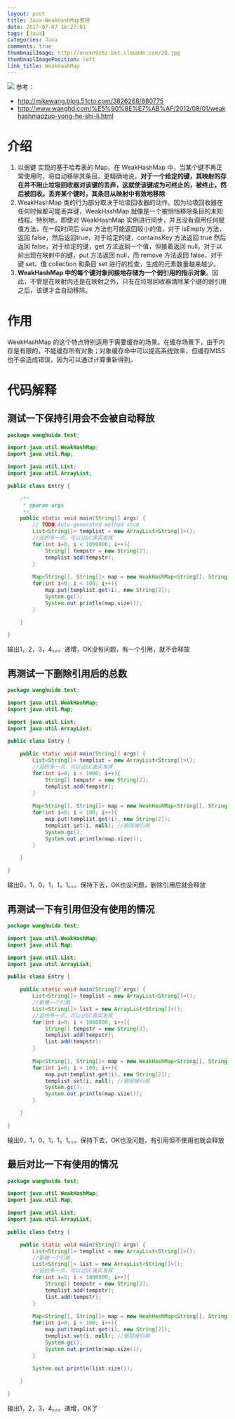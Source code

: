 ```yaml
---
layout: post
title: Java-WeakHashMap整理
date: 2017-07-07 16:27:01
tags: [Java]
categories: Java
comments: true
thumbnailImage: http://onxkn9cbz.bkt.clouddn.com/20.jpg
thumbnailImagePosition: left
link_title: WeakHashMap
---
```

<!-- toc -->
<!-- more -->
![](http://onxkn9cbz.bkt.clouddn.com/20.jpg)
参考：
- http://mikewang.blog.51cto.com/3826268/880775
- http://www.wanghd.com/%E5%90%8E%E7%AB%AF/2012/08/01/weakhashmapzuo-yong-he-shi-li.html

# 介绍
1. 以弱键 实现的基于哈希表的 Map。在 WeakHashMap 中，当某个键不再正常使用时，将自动移除其条目。更精确地说，**对于一个给定的键，其映射的存在并不阻止垃圾回收器对该键的丢弃，这就使该键成为可终止的，被终止，然后被回收。丢弃某个键时，其条目从映射中有效地移除**
2. WeakHashMap 类的行为部分取决于垃圾回收器的动作。因为垃圾回收器在任何时候都可能丢弃键，WeakHashMap 就像是一个被悄悄移除条目的未知线程。特别地，即使对 WeakHashMap 实例进行同步，并且没有调用任何赋值方法，在一段时间后 size 方法也可能返回较小的值，对于 isEmpty 方法，返回 false，然后返回true，对于给定的键，containsKey 方法返回 true 然后返回 false，对于给定的键，get 方法返回一个值，但接着返回 null，对于以前出现在映射中的键，put 方法返回 null，而 remove 方法返回 false，对于键 set、值 collection 和条目 set 进行的检查，生成的元素数量越来越少。
3. **WeakHashMap 中的每个键对象间接地存储为一个弱引用的指示对象**。因此，不管是在映射内还是在映射之外，只有在垃圾回收器清除某个键的弱引用之后，该键才会自动移除。

# 作用
WeekHashMap 的这个特点特别适用于需要缓存的场景。在缓存场景下，由于内存是有限的，不能缓存所有对象；对象缓存命中可以提高系统效率，但缓存MISS也不会造成错误，因为可以通过计算重新得到。

# 代码解释
## 测试一下保持引用会不会被自动释放
```java
package wanghuida.test;

import java.util.WeakHashMap;
import java.util.Map;

import java.util.List;
import java.util.ArrayList;

public class Entry {

    /**
     * @param args
     */
    public static void main(String[] args) {
        // TODO Auto-generated method stub
        List<String[]> templist = new ArrayList<String[]>();  
        //设的多一点，可以让GC真实发挥
        for(int i=0; i < 1000000; i++){
            String[] tempstr = new String[2];
            templist.add(tempstr);
        }
        
        Map<String[], String[]> map = new WeakHashMap<String[], String[]>();
        for(int i=0; i < 100; i++){
            map.put(templist.get(i), new String[2]);
            System.gc();
            System.out.println(map.size());
        }

    }

}
```
输出1，2，3，4。。。递增，OK没有问题，有一个引用，就不会释放

## 再测试一下删除引用后的总数
```java
package wanghuida.test;

import java.util.WeakHashMap;
import java.util.Map;

import java.util.List;
import java.util.ArrayList;

public class Entry {

    public static void main(String[] args) {
        List<String[]> templist = new ArrayList<String[]>();  
        //设的多一点，可以让GC真实发挥
        for(int i=0; i < 1000; i++){
            String[] tempstr = new String[2];
            templist.add(tempstr);
        }
        
        Map<String[], String[]> map = new WeakHashMap<String[], String[]>();
        for(int i=0; i < 100; i++){
            map.put(templist.get(i), new String[2]);
            templist.set(i, null); //删除掉引用 
            System.gc();
            System.out.println(map.size());
        }

    }

}
```

输出0，1，0，1，1，1。。。保持下去，OK也没问题，删除引用后就会释放

## 再测试一下有引用但没有使用的情况
```java
package wanghuida.test;

import java.util.WeakHashMap;
import java.util.Map;

import java.util.List;
import java.util.ArrayList;

public class Entry {

    public static void main(String[] args) {
        List<String[]> templist = new ArrayList<String[]>();  
        //新增一个引用
        List<String[]> list = new ArrayList<String[]>();  
        //设的多一点，可以让GC真实发挥
        for(int i=0; i < 1000000; i++){
            String[] tempstr = new String[2];
            templist.add(tempstr);
            list.add(tempstr);
        }
        
        Map<String[], String[]> map = new WeakHashMap<String[], String[]>();
        for(int i=0; i < 100; i++){
            map.put(templist.get(i), new String[2]);
            templist.set(i, null); //删除掉引用 
            System.gc();
            System.out.println(map.size());
        }

    }

}
```
输出0，1，0，1，1，1。。。保持下去，OK也没问题，有引用但不使用也就会释放
## 最后对比一下有使用的情况
```java
package wanghuida.test;

import java.util.WeakHashMap;
import java.util.Map;

import java.util.List;
import java.util.ArrayList;

public class Entry {

    public static void main(String[] args) {
        List<String[]> templist = new ArrayList<String[]>();  
        //新增一个引用
        List<String[]> list = new ArrayList<String[]>();  
        //设的多一点，可以让GC真实发挥
        for(int i=0; i < 1000000; i++){
            String[] tempstr = new String[2];
            templist.add(tempstr);
            list.add(tempstr);
        }
        
        Map<String[], String[]> map = new WeakHashMap<String[], String[]>();
        for(int i=0; i < 100; i++){
            map.put(templist.get(i), new String[2]);
            templist.set(i, null); //删除掉引用 
            System.gc();
            System.out.println(map.size());
        }
        
        System.out.println(list.size());

    }

}
```
输出1，2，3，4。。。递增，OK了